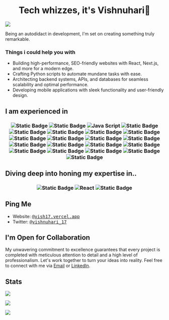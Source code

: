 <h1 align="center">
Tech whizzes, it's Vishnuhari👋
</h1>

![](https://komarev.com/ghpvc/?username=vishnuhari17&label=Profile%20views&color=000000&style=for-the-badge)

Being an autodidact in development, I'm set on creating something truly remarkable.

### Things i could help you with
- Building high-performance, SEO-friendly websites with React, Next.js, and more for a modern edge.
- Crafting Python scripts to automate mundane tasks with ease.
- Architecting backend systems, APIs, and databases for seamless scalability and optimal performance.
- Developing mobile applications with sleek functionality and user-friendly design.



## I am experienced in
<h3 align="center">

![Static Badge](https://img.shields.io/badge/Python-%233776AB?style=for-the-badge&logo=python&labelColor=black)
    ![Static Badge](https://img.shields.io/badge/C-%23A8B9CC?style=for-the-badge&logo=c&labelColor=black)
    ![Java Script](https://img.shields.io/badge/Javascript-%23F7DF1E?style=for-the-badge&logo=javascript&labelColor=black)
    ![Static Badge](https://img.shields.io/badge/Java-%23F78D0A?style=for-the-badge&logo=openjdk&labelColor=black)
    ![Static Badge](https://img.shields.io/badge/html5-%23E34F26?style=for-the-badge&logo=html5&labelColor=black)
    ![Static Badge](https://img.shields.io/badge/css-%231572B6?style=for-the-badge&logo=css3&labelColor=black)
    ![Static Badge](https://img.shields.io/badge/nextjs-%23000000?style=for-the-badge&logo=nextdotjs&labelColor=black)
    ![Static Badge](https://img.shields.io/badge/nodejs-%235FA04E?style=for-the-badge&logo=nodedotjs&labelColor=black)
    ![Static Badge](https://img.shields.io/badge/mongodb-%2347A248?style=for-the-badge&logo=mongodb&labelColor=black)
    ![Static Badge](https://img.shields.io/badge/tailwindcss-%2306B6D4?style=for-the-badge&logo=tailwindcss&labelColor=black)
    ![Static Badge](https://img.shields.io/badge/netlify-%2300C7B7?style=for-the-badge&logo=netlify&labelColor=black)
    ![Static Badge](https://img.shields.io/badge/vercel-%23000000?style=for-the-badge&logo=vercel&labelColor=black)
    ![Static Badge](https://img.shields.io/badge/chatgpt-%23412991?style=for-the-badge&logo=openai&labelColor=black)
    ![Static Badge](https://img.shields.io/badge/git-%23F05032?style=for-the-badge&logo=git&labelColor=black)
    ![Static Badge](https://img.shields.io/badge/github-%23181717?style=for-the-badge&logo=github&labelColor=black)
    ![Static Badge](https://img.shields.io/badge/linux-%23FCC624?style=for-the-badge&logo=linux&labelColor=black)
    ![Static Badge](https://img.shields.io/badge/mysql-%234479A1?style=for-the-badge&logo=mysql&logoColor=white&labelColor=black)
    ![Static Badge](https://img.shields.io/badge/notion-%23000000?style=for-the-badge&logo=notion&logoColor=white&labelColor=black)
    ![Static Badge](https://img.shields.io/badge/npm-%23CB3837?style=for-the-badge&logo=npm&logoColor=white&labelColor=black)
    ![Static Badge](https://img.shields.io/badge/express-%23000000?style=for-the-badge&logo=express&logoColor=white&labelColor=black)
    ![Static Badge](https://img.shields.io/badge/selenium-%2343B02A?style=for-the-badge&logo=selenium&logoColor=white&labelColor=black)

</h3>

## Diving deep into honing my expertise in..
<h3 align="center">

![Static Badge](https://img.shields.io/badge/flutter-%2302569B?style=for-the-badge&logo=flutter&logoColor=white&labelColor=black)
    ![React](https://img.shields.io/badge/react-%2320232a.svg?style=for-the-badge&logo=react&logoColor=%2361DAFB)
    ![Static Badge](https://img.shields.io/badge/postgresql-%234169E1?style=for-the-badge&logo=postgresql&logoColor=white&labelColor=black)

    
</h3>

## Ping Me

- Website: <span style="font-family: 'Meslo Nerd Font', monospace;">[@vish17.vercel.app](https://vish17.vercel.app/)</span>
- Twitter: <span style="font-family: 'Meslo Nerd Font', monospace;">[@vishnuhari_17](https://twitter.com/vishnuhari_17)</span>

## I'm Open for Collaboration

My unwavering commitment to excellence guarantees that every project is completed with meticulous attention to detail and a high level of professionalism. Let's work together to turn your ideas into reality. Feel free to connect with me via [Email](mailto:vishnuhari.anup@gmail.com) or [LinkedIn](https://www.linkedin.com/in/vishnuhari-v-a-9722a0255/).

## Stats

![](https://github-readme-stats.vercel.app/api?username=vishnuhari17&show_icons=true&theme=dark&hide_border=true)

![](https://github-readme-streak-stats.herokuapp.com/?user=vishnuhari17&theme=dark&hide_border=true)

![](https://github-contributor-stats.vercel.app/api?username=vishnuhari17&limit=5&theme=dark&hide_border=true&combine_all_yearly_contributions=true)
